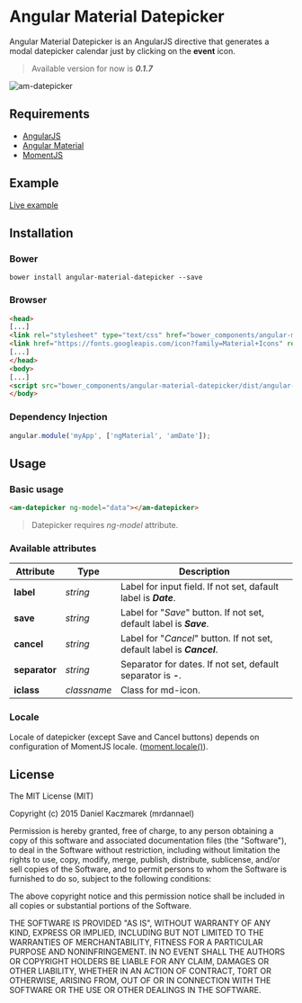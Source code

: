 # Angular Material Datepicker

Angular Material Datepicker is an AngularJS directive that generates a modal datepicker calendar just by clicking on the **event** icon.

> Available version for now is ***0.1.7***

![am-datepicker](http://s9.postimg.org/3lek5eqen/calendar.png)

## Requirements

- [AngularJS](https://angularjs.org)
- [Angular Material](https://material.angularjs.org/latest/)
- [MomentJS](http://momentjs.com)

## Example

[Live example](http://mrdannael.github.io/angular-material-datepicker/)

## Installation

### Bower

```
bower install angular-material-datepicker --save
```

### Browser

```html
<head>
[...]
<link rel="stylesheet" type="text/css" href="bower_components/angular-material-datepicker/dist/angular-material-datepicker.css">
<link href="https://fonts.googleapis.com/icon?family=Material+Icons" rel="stylesheet">
[...]
</head>
<body>
[...]
<script src="bower_components/angular-material-datepicker/dist/angular-material-datepicker.js"></script>
</body>
```

### Dependency Injection

```javascript
angular.module('myApp', ['ngMaterial', 'amDate']);
```

## Usage

### Basic usage

```html
<am-datepicker ng-model="data"></am-datepicker>
```
> Datepicker requires *ng-model* attribute.

### Available attributes

Attribute | Type | Description
--- | --- | ---
**label** | *string* | Label for input field. If not set, dafault label is ***Date***.
**save** | *string* | Label for "*Save*" button. If not set, default label is ***Save***.
**cancel** | *string* | Label for "*Cancel*" button. If not set, default label is ***Cancel***.
**separator** | *string* | Separator for dates. If not set, default separator is ***-***.
**iclass** | *classname* | Class for md-icon.

### Locale

Locale of datepicker (except Save and Cancel buttons) depends on configuration of MomentJS locale. ([moment.locale()](http://momentjs.com/docs/#/i18n/getting-locale/)).


## License

The MIT License (MIT)

Copyright (c) 2015 Daniel Kaczmarek (mrdannael)

Permission is hereby granted, free of charge, to any person obtaining a copy
of this software and associated documentation files (the "Software"), to deal
in the Software without restriction, including without limitation the rights
to use, copy, modify, merge, publish, distribute, sublicense, and/or sell
copies of the Software, and to permit persons to whom the Software is
furnished to do so, subject to the following conditions:

The above copyright notice and this permission notice shall be included in all
copies or substantial portions of the Software.

THE SOFTWARE IS PROVIDED "AS IS", WITHOUT WARRANTY OF ANY KIND, EXPRESS OR
IMPLIED, INCLUDING BUT NOT LIMITED TO THE WARRANTIES OF MERCHANTABILITY,
FITNESS FOR A PARTICULAR PURPOSE AND NONINFRINGEMENT. IN NO EVENT SHALL THE
AUTHORS OR COPYRIGHT HOLDERS BE LIABLE FOR ANY CLAIM, DAMAGES OR OTHER
LIABILITY, WHETHER IN AN ACTION OF CONTRACT, TORT OR OTHERWISE, ARISING FROM,
OUT OF OR IN CONNECTION WITH THE SOFTWARE OR THE USE OR OTHER DEALINGS IN THE
SOFTWARE.
